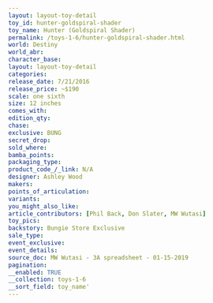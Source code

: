 ```yaml
---
layout: layout-toy-detail 
toy_id: hunter-goldspiral-shader
toy_name: Hunter (Goldspiral Shader)
permalink: /toys-1-6/hunter-goldspiral-shader.html
world: Destiny
world_abr: 
character_base: 
layout: layout-toy-detail
categories: 
release_date: 7/21/2016
release_price: ~$190
scale: one sixth
size: 12 inches
comes_with: 
edition_qty: 
chase: 
exclusive: BUNG
secret_drop: 
sold_where: 
bamba_points: 
packaging_type: 
product_code_/_link: N/A
designer: Ashley Wood
makers: 
points_of_articulation: 
variants: 
you_might_also_like: 
article_contributors: [Phil Back, Don Slater, MW Wutasi]
toy_pics: 
backstory: Bungie Store Exclusive
sale_type: 
event_exclusive: 
event_details: 
source_doc: MW Wutasi - 3A spreadsheet - 01-15-2019
pagination: 
__enabled: TRUE
__collection: toys-1-6
__sort_field: toy_name'
---
```

